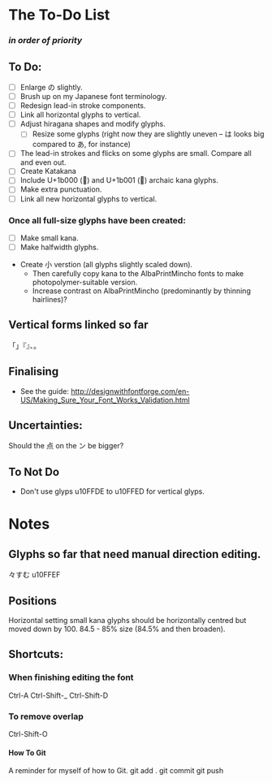 # The To-Do List
### *in order of priority*

## To Do:
* [ ] Enlarge の slightly.
* [ ] Brush up on my Japanese font terminology.
* [ ] Redesign lead-in stroke components.
* [ ] Link all horizontal glyphs to vertical.
* [ ] Adjust hiragana shapes and modify glyphs.
  * [ ] Resize some glyphs (right now they are slightly uneven – は looks big compared to あ, for instance)
* [ ] The lead-in strokes and flicks on some glyphs are small. Compare all and even out.
* [ ] Create Katakana
* [ ] Include U+1b000 (𛀀) and U+1b001 (𛀁) archaic kana glyphs.
* [ ] Make extra punctuation.
* [ ] Link all new horizontal glyphs to vertical.

### Once all full-size glyphs have been created:
* [ ] Make small kana.
* [ ] Make halfwidth glyphs.
* Create 小 verstion (all glyphs slightly scaled down).
  * Then carefully copy kana to the AlbaPrintMincho fonts to make photopolymer-suitable version.
  * Increase contrast on AlbaPrintMincho (predominantly by thinning hairlines)?

## Vertical forms linked so far
「」『』、。

## Finalising
* See the guide:
http://designwithfontforge.com/en-US/Making_Sure_Your_Font_Works_Validation.html

## Uncertainties:
Should the 点 on the ン be bigger?

## To Not Do
* Don't use glyps u10FFDE to u10FFED for vertical glyps.


# Notes

## Glyphs so far that need manual direction editing.
々すむ
u10FFEF

## Positions
Horizontal setting small kana glyphs should be horizontally centred but moved down by 100. 84.5 - 85% size (84.5% and then broaden).

## Shortcuts:
### When finishing editing the font
Ctrl-A
Ctrl-Shift-_
Ctrl-Shift-D

### To remove overlap
Ctrl-Shift-O

#### How To Git
A reminder for myself of how to Git.
git add .
git commit
git push
